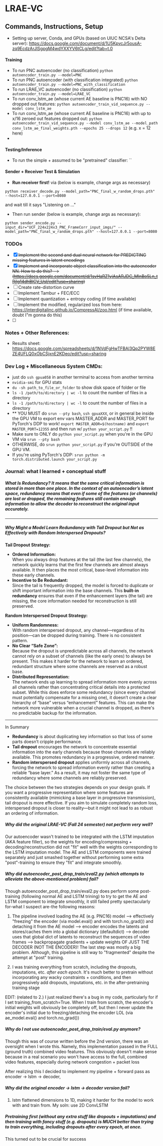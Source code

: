 # LRAE-VC

## Commands, Instructions, Setup
- Setting up server, Conda, and GPUs (based on UIUC NCSA's Delta server): https://docs.google.com/document/d/1U5KpvcJr5ousA-zq9EcdzArJlSgpgM4wdYXXYV6tCLg/edit?tab=t.0
#### Training
- To run PNC autoencoder (no classification) `python autoencoder_train.py --model=PNC`
- To run PNC autoencoder (with classification integrated) `python autoencoder_train.py --model=PNC_with_classification`
- To run LRAE_VC autoencoder (no classification) `python autoencoder_train.py --model=LRAE_VC`
- To run conv_lstm_ae (whose current AE baseline is PNC16) with NO dropped out features: `python autoencoder_train_vid_sequence.py --model conv_lstm_ae`
- To run conv_lstm_ae (whose current AE baseline is PNC16) with up to x/16 zeroed out features dropped out: `python autoencoder_train_vid_sequence.py --model conv_lstm_ae --model_path conv_lstm_ae_final_weights.pth --epochs 25 --drops 12` (e.g. x = 12 here)
- 
#### Testing/Inference
- To run the simple + assumed to be "pretrained" classifier: ``
#### Sender + Receiver Test & Simulation
- **Run receiver first!** via (below is example, change args as necessary)
```
python receiver_decode.py --model_path="PNC_final_w_random_drops.pth" --host=127.0.0.1 --port=8080
```
and wait till it says "Listening on ..."
- Then run sender (below is example, change args as necessary):
```
python sender_encode.py --input_dir="UCF_224x224x3_PNC_FrameCorr_input_imgs/" --model_path="PNC_final_w_random_drops.pth" --host=127.0.0.1 --port=8080
```

### TODOs

- [x] ~~Implement the second and dual neural network for PREDICTING missing features in latent encodings~~
- [x] ~~Implement and incorporate object classification into the autoencoder NN. How to do this? --> (https://docs.google.com/document/d/1svHaRZ1yiAsARJDC_MInBo5Ln_tRjIg14dhBlCV_UsI/edit?usp=sharing)~~
- [ ] Create rate-distortion curve
- [ ] Implement Tambur + FEC/ECC
- [ ] Implement quantization + entropy coding (if time available)
- [ ] Implement the modified, regularized loss from here: https://interdigitalinc.github.io/CompressAI/zoo.html (if time available, doubt I"m gonna do this)
- [ ] 
### Notes + Other References:
- Results sheet: https://docs.google.com/spreadsheets/d/1NVdFgHwTFBAl3Qp2PYW8EZE4UFLQ0xObCSjxnE2KDeo/edit?usp=sharing

### Dev Log + Miscellaneous System CMDs:
- just do `ssh gpua058` in another terminal to access from another termina
- `nvidia-smi` for GPU stats
- `du -sh path_to_file_or_folder` to show disk space of folder or file
- `ls -1 /path/to/directory | wc -l` to count the number of files in a directory
- `ls -1 /path/to/directory | wc -l` to count the number of files in a directory
- ** YOU MUST do `srun --pty bash`, `ssh gpuaXXX`, or in general be inside the GPU VM to export env vars MASTER_ADDR and MASTER_PORT for PyTorch's DDP to work! `export MASTER_ADDR=$(hostname)` and `export MASTER_PORT=12355` and then run w/ `python your_script.py` !!
- Make sure to ONLY do `python your_script.py` when you're in the GPU VM via `srun --pty bash`
- OTHERWISE, do `srun python your_script.py` if you're OUTSIDE of the GPU VM.
- If you're using PyTorch's DDP: `srun python -m torch.distributed.launch your_script.py`

### Journal: what I learned + conceptual stuff
##### What Is Redundancy? It means that the same critical information is stored in more than one place. In the context of an autoencoder’s latent space, redundancy means that even if some of the features (or channels) are lost or dropped, the remaining features still contain enough information to allow the decoder to reconstruct the original input accurately.

---

##### Why Might a Model Learn Redundancy with Tail Dropout but Not as Effectively with Random Interspersed Dropouts?

**Tail Dropout Strategy:**
- **Ordered Information:**  
  When you always drop features at the tail (the last few channels), the network quickly learns that the first few channels are almost always available. It then places the most critical, base-level information into these early channels.  
- **Incentive to Be Redundant:**  
  Since the tail is frequently dropped, the model is forced to duplicate or shift important information into the base channels. This **built-in redundancy** ensures that even if the enhancement layers (the tail) are missing, the core information needed for reconstruction is still preserved.

**Random Interspersed Dropout Strategy:**
- **Uniform Randomness:**  
  With random interspersed dropout, any channel—regardless of its position—can be dropped during training. There is no consistent pattern.  
- **No Clear “Safe Zone”:**  
  Because the dropout is unpredictable across all channels, the network cannot rely on a subset of channels (like the early ones) to always be present. This makes it harder for the network to learn an ordered, redundant structure where some channels are reserved as a robust base.  
- **Distributed Representation:**  
  The network ends up learning to spread information more evenly across all channels rather than concentrating critical details into a protected subset. While this does enforce some redundancy (since every channel must potentially compensate for a missing one), it doesn’t create a clear hierarchy of “base” versus “enhancement” features. This can make the network more vulnerable when a crucial channel is dropped, as there's no predictable backup for the information.

---
In Summary

- **Redundancy** is about duplicating key information so that loss of some parts doesn’t cripple performance.
- **Tail dropout** encourages the network to concentrate essential information into the early channels because those channels are reliably available. This promotes redundancy in a progressive, ordered manner.
- **Random interspersed dropout** applies uniformly across all channels, forcing the network to spread information evenly rather than creating a reliable “base layer.” As a result, it may not foster the same type of redundancy where some channels are reliably preserved. 

The choice between the two strategies depends on your design goals. If you want a progressive representation where some features are consistently available (mimicking a base layer in progressive transmission), tail dropout is more effective. If you aim to simulate completely random loss, interspersed dropout is closer to reality—but it might not lead to as robust an ordering of information.

##### Why did the original LRAE-VC (Fall 24 semester) not perform very well?

Our autoencoder wasn't trained to be integrated with the LSTM imputation (AKA feature filler), so the weights for encoding/compressing + decoding/reconstruction did not "fit" well with the weights corresponding to the LSTM imputation model. The AE and LSTM components were trained separately and just smashed together without performing some extra "post"-training to ensure they "fit" and integrate smoothly. 

##### Why did autoencoder_post_drop_train/eval2.py (which attempts to alleviate the above-mentioned problem) fail?

Though autoencoder_post_drop_train/eval2.py does perform some post-training (following normal AE and LSTM trining) to try to get the AE and LSTM component to integrate smoothly, it still failed pretty spectacularly for-what I suspect are-the following reasons:
1. The pipeline involved loading the AE (e.g. PNC16) model --> effectively "freezing" the encoder (via model.eval() and with torch.no_grad()) and detaching it from the AE model --> encoder encodes the latents and stores/caches them into a global dictionary (defaultdict) --> decoder uses that global dict of latents to reconstruct the sequences of video frames --> backpropagate gradients + update weights OF JUST THE DECODER (NOT THE ENCODER)! The last step was mostly a big problem. Although, this pipeline is still way to "fragmented" despite the attempt at "post" training. 

2. I was training everything from scratch, including the dropouts, imputations, etc. *after each epoch*. It's much better to pretrain without incorporating any wacky constraints + conditions, and then progressively add dropouts, imputations, etc. in the after-pretraining training stage

EDIT: (related to 2.) I just realized there's a bug in my code, particularly for if I set training_from_scratch=True. When I train from scratch, the encoder's initial weights will obviously be completely off, but then I never update the encoder's initial due to freezing/detaching the encoder LOL (via ae_model.eval() and torch.no_grad())

##### Why do I not use autoencoder_post_drop_train/eval.py anymore?

Though this was of course written before the 2nd version, there was an oversight when I wrote this. Namely, this implementation passed in the FULL (ground truth) combined video features. This obviously doesn't make sense because in a real scenario you won't have access to the full, combined video features, especially during network congestion + packet loss

After realizing this I decided to implement my pipeline + forward pass as encoder -> lstm -> decoder, 

##### Why did the original encoder -> lstm -> decoder version fail? 
1. lstm flattened dimensions to 1D, making it harder for the model to work with and train from. My soln: use 2D ConvLSTM

##### Pretraining first (without any extra stuff like dropouts + imputations) and then training with fancy stuff (e.g. dropouts) is MUCH better than trying to train everything, including dropouts after every epoch, at once.

This turned out to be crucial for success

